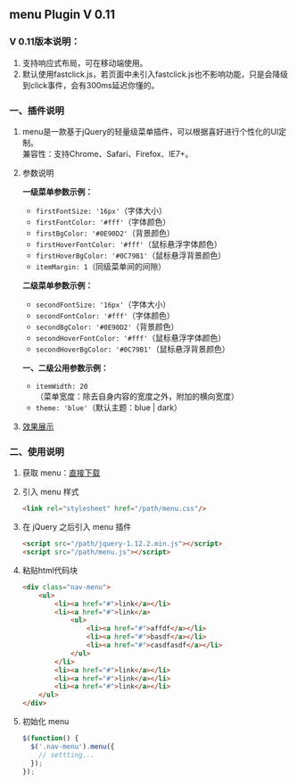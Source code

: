 ## menu Plugin V 0.11

### V 0.11版本说明：

1. 支持响应式布局，可在移动端使用。
2. 默认使用fastclick.js，若页面中未引入fastclick.js也不影响功能，只是会降级到click事件，会有300ms延迟你懂的。

### 一、插件说明

1. menu是一款基于jQuery的轻量级菜单插件，可以根据喜好进行个性化的UI定制。  
兼容性：支持Chrome、Safari、Firefox、IE7+。

2. 参数说明  

	**一级菜单参数示例：**
    - `firstFontSize: '16px'`（字体大小）  
    - `firstFontColor: '#fff'`（字体颜色） 
    - `firstBgColor: '#0E90D2'`（背景颜色）
    - `firstHoverFontColor: '#fff'`（鼠标悬浮字体颜色）
    - `firstHoverBgColor: '#0C79B1'`（鼠标悬浮背景颜色）
    - `itemMargin: 1`（同级菜单间的间隙）
    
    **二级菜单参数示例：**
    - `secondFontSize: '16px'`（字体大小）  
    - `secondFontColor: '#fff'`（字体颜色） 
    - `secondBgColor: '#0E90D2'`（背景颜色）
    - `secondHoverFontColor: '#fff'`（鼠标悬浮字体颜色）
    - `secondHoverBgColor: '#0C79B1'`（鼠标悬浮背景颜色）
    
	**一、二级公用参数示例：**
	- `itemWidth: 20`（菜单宽度：除去自身内容的宽度之外，附加的横向宽度） 
  	- `theme: 'blue'`（默认主题：blue | dark）  

3. [效果展示](http://dreamon324.github.io/menu/demo.html)

### 二、使用说明

1. 获取 menu：[直接下载](https://github.com/DreamOn324/menu/archive/v0.11.zip)

2. 引入 menu 样式  
	```html
	<link rel="stylesheet" href="/path/menu.css"/> 
	```
  
3. 在 jQuery 之后引入 menu 插件  
	```html
	<script src="/path/jquery-1.12.2.min.js"></script>
	<script src="/path/menu.js"></script>
	```

4. 粘贴html代码块  
	```html
	<div class="nav-menu">     
		<ul>
			<li><a href="#">link</a></li>
			<li><a href="#">link</a>
				<ul>  
					<li><a href="#">affdf</a></li>
					<li><a href="#">basdf</a></li>
					<li><a href="#">casdfasdf</a></li> 
				</ul>
			</li>
			<li><a href="#">link</a></li>
			<li><a href="#">link</a></li>
			<li><a href="#">link</a></li>
		</ul>
	</div>
	```
  
5. 初始化 menu
	```js
	$(function() {
	  $('.nav-menu').menu({
	    // settting...
	  });
	});
	```
